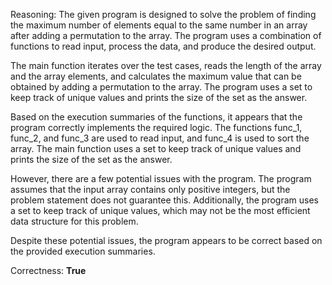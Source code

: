 Reasoning: 
The given program is designed to solve the problem of finding the maximum number of elements equal to the same number in an array after adding a permutation to the array. The program uses a combination of functions to read input, process the data, and produce the desired output.

The main function iterates over the test cases, reads the length of the array and the array elements, and calculates the maximum value that can be obtained by adding a permutation to the array. The program uses a set to keep track of unique values and prints the size of the set as the answer.

Based on the execution summaries of the functions, it appears that the program correctly implements the required logic. The functions func_1, func_2, and func_3 are used to read input, and func_4 is used to sort the array. The main function uses a set to keep track of unique values and prints the size of the set as the answer.

However, there are a few potential issues with the program. The program assumes that the input array contains only positive integers, but the problem statement does not guarantee this. Additionally, the program uses a set to keep track of unique values, which may not be the most efficient data structure for this problem.

Despite these potential issues, the program appears to be correct based on the provided execution summaries.

Correctness: **True**